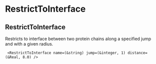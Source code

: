 # RestrictToInterface
## RestrictToInterface

Restricts to interface between two protein chains along a specified jump and with a given radius.

     <RestrictToInterface name=(&string) jump=(&integer, 1) distance=(&Real, 8.0) />

